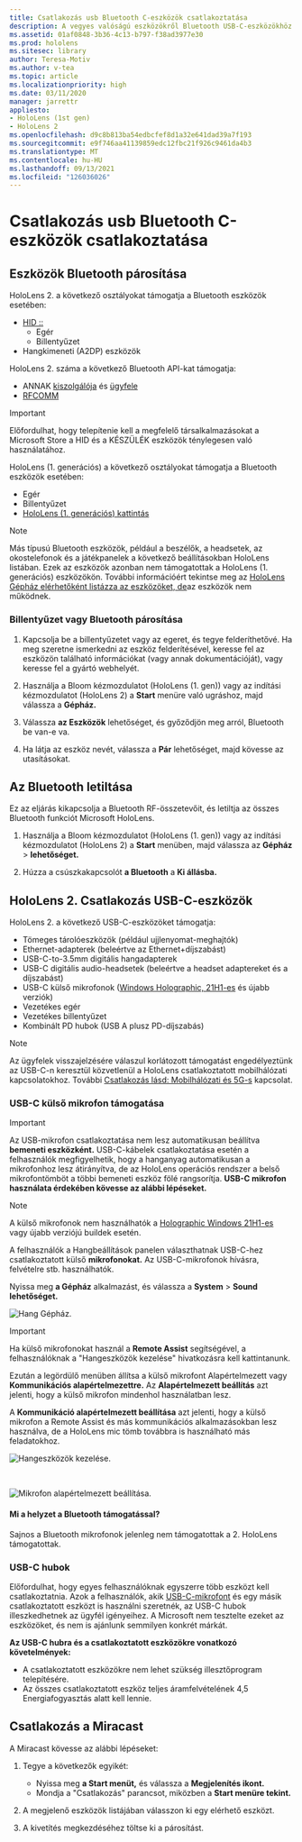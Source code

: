 ```yaml
---
title: Csatlakozás usb Bluetooth C-eszközök csatlakoztatása
description: A vegyes valóságú eszközökről Bluetooth USB-C-eszközökhöz és -HoloLens való csatlakozás első lépések.
ms.assetid: 01af0848-3b36-4c13-b797-f38ad3977e30
ms.prod: hololens
ms.sitesec: library
author: Teresa-Motiv
ms.author: v-tea
ms.topic: article
ms.localizationpriority: high
ms.date: 03/11/2020
manager: jarrettr
appliesto:
- HoloLens (1st gen)
- HoloLens 2
ms.openlocfilehash: d9c8b813ba54edbcfef8d1a32e641dad39a7f193
ms.sourcegitcommit: e9f746aa41139859edc12fbc21f926c9461da4b3
ms.translationtype: MT
ms.contentlocale: hu-HU
ms.lasthandoff: 09/13/2021
ms.locfileid: "126036026"
---
```

# <a name="connect-to-bluetooth-and-usb-c-devices"></a>Csatlakozás usb Bluetooth C-eszközök csatlakoztatása

## <a name="pair-bluetooth-devices"></a>Eszközök Bluetooth párosítása

HoloLens 2. a következő osztályokat támogatja a Bluetooth eszközök esetében:

- [HID ::](/windows-hardware/drivers/hid/)
    - Egér
    - Billentyűzet
- Hangkimeneti (A2DP) eszközök

HoloLens 2. száma a következő Bluetooth API-kat támogatja:
- ANNAK [kiszolgálója](/windows/uwp/devices-sensors/gatt-server) és [ügyfele](/windows/uwp/devices-sensors/gatt-client)
- [RFCOMM](/windows/uwp/devices-sensors/send-or-receive-files-with-rfcomm)
>[!IMPORTANT]
> Előfordulhat, hogy telepítenie kell a megfelelő társalkalmazásokat a Microsoft Store a HID és a KÉSZÜLÉK eszközök ténylegesen való használatához.

HoloLens (1. generációs) a következő osztályokat támogatja a Bluetooth eszközök esetében:

- Egér
- Billentyűzet
- [HoloLens (1. generációs) kattintás](hololens1-clicker.md)

> [!NOTE]
> Más típusú Bluetooth eszközök, például a beszélők, a headsetek, az okostelefonok és a játékpanelek a következő beállításokban HoloLens listában. Ezek az eszközök azonban nem támogatottak a HoloLens (1. generációs) eszközökön. További információért tekintse meg az [HoloLens Gépház elérhetőként listázza az eszközöket, de](hololens-troubleshooting.md#devices-listed-as-available-in-settings-dont-work)az eszközök nem működnek.

### <a name="pair-a-bluetooth-keyboard-or-mouse"></a>Billentyűzet vagy Bluetooth párosítása

1. Kapcsolja be a billentyűzetet vagy az egeret, és tegye felderíthetővé. Ha meg szeretne ismerkedni az eszköz felderítésével, keresse fel az eszközön található információkat (vagy annak dokumentációját), vagy keresse fel a gyártó webhelyét.

1. Használja a Bloom kézmozdulatot (HoloLens (1. gen)) vagy az indítási kézmozdulatot (HoloLens 2) a **Start** menüre való ugráshoz, majd válassza a **Gépház.**

1. Válassza **az Eszközök** lehetőséget, és győződjön meg arról, Bluetooth be van-e va.  

1. Ha látja az eszköz nevét, válassza a **Pár** lehetőséget, majd kövesse az utasításokat.

## <a name="disable-bluetooth"></a>Az Bluetooth letiltása

Ez az eljárás kikapcsolja a Bluetooth RF-összetevőit, és letiltja az összes Bluetooth funkciót Microsoft HoloLens.

1. Használja a Bloom kézmozdulatot (HoloLens (1. gen)) vagy az indítási kézmozdulatot (HoloLens 2) a **Start** menüben, majd válassza az **Gépház**  >  **lehetőséget.**

1. Húzza a csúszkakapcsolót **a Bluetooth** a **Ki állásba.**

## <a name="hololens-2-connect-usb-c-devices"></a>HoloLens 2. Csatlakozás USB-C-eszközök

HoloLens 2. a következő USB-C-eszközöket támogatja:

- Tömeges tárolóeszközök (például ujjlenyomat-meghajtók)
- Ethernet-adapterek (beleértve az Ethernet+díjszabást)
- USB-C-to-3.5mm digitális hangadapterek
- USB-C digitális audio-headsetek (beleértve a headset adaptereket és a díjszabást)
- USB-C külső mikrofonok ([Windows Holographic, 21H1-es](hololens-release-notes.md#windows-holographic-version-21h1) és újabb verziók)
- Vezetékes egér
- Vezetékes billentyűzet
- Kombinált PD hubok (USB A plusz PD-díjszabás)


> [!NOTE]
> Az ügyfelek visszajelzésére válaszul korlátozott támogatást engedélyeztünk az USB-C-n keresztül közvetlenül a HoloLens csatlakoztatott mobilhálózati kapcsolatokhoz. További [Csatlakozás lásd: Mobilhálózati és 5G-s](hololens-cellular.md) kapcsolat.

### <a name="usb-c-external-microphone-support"></a>USB-C külső mikrofon támogatása

> [!IMPORTANT]
> Az USB-mikrofon csatlakoztatása nem lesz automatikusan beállítva **bemeneti eszközként.** USB-C-kábelek csatlakoztatása esetén a felhasználók megfigyelhetik, hogy a hanganyag automatikusan a mikrofonhoz lesz átirányítva, de az HoloLens operációs rendszer a belső mikrofontömböt a többi bemeneti eszköz fölé rangsorítja. **USB-C mikrofon használata érdekében kövesse az alábbi lépéseket.**

> [!NOTE]
> A külső mikrofonok nem használhatók a [Holographic Windows 21H1-es](hololens-release-notes.md#windows-holographic-version-21h1) vagy újabb verziójú buildek esetén. 

A felhasználók a Hangbeállítások panelen választhatnak USB-C-hez csatlakoztatott külső **mikrofonokat.** Az USB-C-mikrofonok hívásra, felvételre stb. használhatók.

Nyissa meg **a Gépház** alkalmazást, és válassza a **System**  >  **Sound lehetőséget.**

![Hang Gépház.](images/usbc-mic-1.jpg)

> [!IMPORTANT]
> Ha külső mikrofonokat használ a **Remote Assist** segítségével, a felhasználóknak a "Hangeszközök kezelése" hivatkozásra kell kattintanunk.
>
> Ezután a legördülő menüben állítsa a  külső mikrofont Alapértelmezett vagy **Kommunikációs alapértelmezettre.** Az **Alapértelmezett beállítás** azt jelenti, hogy a külső mikrofon mindenhol használatban lesz.
>
> A **Kommunikáció alapértelmezett beállítása** azt jelenti, hogy a külső mikrofon a Remote Assist és más kommunikációs alkalmazásokban lesz használva, de a HoloLens mic tömb továbbra is használható más feladatokhoz.

![Hangeszközök kezelése.](images/usbc-mic-2.png)

<br>

![Mikrofon alapértelmezett beállítása.](images/usbc-mic-3.jpg)

#### <a name="what-about-bluetooth-microphone-support"></a>Mi a helyzet a Bluetooth támogatással?

Sajnos a Bluetooth mikrofonok jelenleg nem támogatottak a 2. HoloLens támogatottak.

### <a name="usb-c-hubs"></a>USB-C hubok

Előfordulhat, hogy egyes felhasználóknak egyszerre több eszközt kell csatlakoztatnia. Azok a felhasználók, akik [USB-C-mikrofont](#usb-c-external-microphone-support) és egy másik csatlakoztatott eszközt is használni szeretnék, az USB-C hubok illeszkedhetnek az ügyfél igényeihez. A Microsoft nem tesztelte ezeket az eszközöket, és nem is ajánlunk semmilyen konkrét márkát.

**Az USB-C hubra és a csatlakoztatott eszközökre vonatkozó követelmények:**

- A csatlakoztatott eszközökre nem lehet szükség illesztőprogram telepítésére.
- Az összes csatlakoztatott eszköz teljes áramfelvételének 4,5 Energiafogyasztás alatt kell lennie.

## <a name="connect-to-miracast"></a>Csatlakozás a Miracast

A Miracast kövesse az alábbi lépéseket:

1. Tegye a következők egyikét:  

   - Nyissa meg **a Start menüt,** és válassza a **Megjelenítés ikont.**
   - Mondja a "Csatlakozás" parancsot, miközben a **Start menüre tekint.**  

1. A megjelenő eszközök listájában válasszon ki egy elérhető eszközt.

1. A kivetítés megkezdéséhez töltse ki a párosítást.

